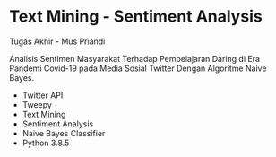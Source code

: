 # Text Mining - Sentiment Analysis

Tugas Akhir - Mus Priandi

Analisis Sentimen Masyarakat Terhadap Pembelajaran Daring di Era Pandemi Covid-19 pada Media Sosial Twitter Dengan Algoritme Naive Bayes.

- Twitter API
- Tweepy
- Text Mining
- Sentiment Analysis
- Naive Bayes Classifier
- Python 3.8.5